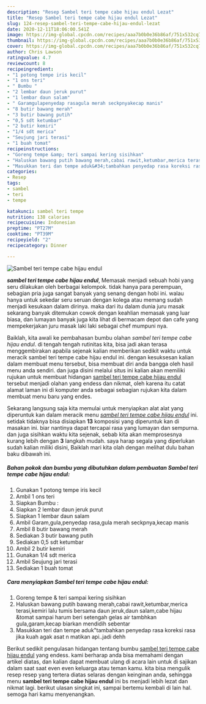```yaml
---
description: "Resep Sambel teri tempe cabe hijau endul Lezat"
title: "Resep Sambel teri tempe cabe hijau endul Lezat"
slug: 124-resep-sambel-teri-tempe-cabe-hijau-endul-lezat
date: 2020-12-11T18:06:00.541Z
image: https://img-global.cpcdn.com/recipes/aaa7b0b0e36b86af/751x532cq70/sambel-teri-tempe-cabe-hijau-endul-foto-resep-utama.jpg
thumbnail: https://img-global.cpcdn.com/recipes/aaa7b0b0e36b86af/751x532cq70/sambel-teri-tempe-cabe-hijau-endul-foto-resep-utama.jpg
cover: https://img-global.cpcdn.com/recipes/aaa7b0b0e36b86af/751x532cq70/sambel-teri-tempe-cabe-hijau-endul-foto-resep-utama.jpg
author: Chris Lawson
ratingvalue: 4.7
reviewcount: 8
recipeingredient:
- "1 potong tempe iris kecil"
- "1 ons teri"
- " Bumbu "
- "2 lembar daun jeruk purut"
- "1 lembar daun salam"
- " Garamgulapenyedap rasagula merah seckpnyakecap manis"
- "8 butir bawang merah"
- "3 butir bawang putih"
- "0,5 sdt ketumbar"
- "2 butir kemiri"
- "1/4 sdt merica"
- "Seujung jari terasi"
- "1 buah tomat"
recipeinstructions:
- "Goreng tempe &amp; teri sampai kering sisihkan"
- "Haluskan bawang putih bawang merah,cabai rawit,ketumbar,merica terasi,kemiri lalu tumis bersama daun jeruk,daun salam,cabe hijau &amp;tomat sampai harum beri setengah gelas air tambhkan gula,garam,kecap biarkan mendidih sebentar"
- "Masukkan teri dan tempe aduk&#34;tambahkan penyedap rasa koreksi rasa jika kuah agak asat n matikan api..jadi dehh"
categories:
- Resep
tags:
- sambel
- teri
- tempe

katakunci: sambel teri tempe 
nutrition: 138 calories
recipecuisine: Indonesian
preptime: "PT27M"
cooktime: "PT39M"
recipeyield: "2"
recipecategory: Dinner

---
```



![Sambel teri tempe cabe hijau endul](https://img-global.cpcdn.com/recipes/aaa7b0b0e36b86af/751x532cq70/sambel-teri-tempe-cabe-hijau-endul-foto-resep-utama.jpg)

<b><i>sambel teri tempe cabe hijau endul</i></b>, Memasak menjadi sebuah hobi yang seru dilakukan oleh berbagai kelompok. tidak hanya para perempuan, sebagian pria juga sangat banyak yang senang dengan hobi ini. walau hanya untuk sekedar seru seruan dengan kolega atau memang sudah menjadi kesukaan dalam dirinya. maka dari itu dalam dunia juru masak sekarang banyak ditemukan cowok dengan keahlian memasak yang luar biasa, dan lumayan banyak juga kita lihat di bermacam depot dan cafe yang mempekerjakan juru masak laki laki sebagai chef mumpuni nya.

Baiklah, kita awali ke pembahasan bumbu olahan <i>sambel teri tempe cabe hijau endul</i>. di tengah tengah rutinitas kita, bisa jadi akan terasa menggembirakan apabila sejenak kalian memberikan sedikit waktu untuk meracik sambel teri tempe cabe hijau endul ini. dengan kesuksesan kalian dalam membuat menu tersebut, bisa membuat diri anda bangga oleh hasil menu anda sendiri. dan juga disini melalui situs ini kalian akan memiliki rujukan untuk membuat hidangan <u>sambel teri tempe cabe hijau endul</u> tersebut menjadi olahan yang endess dan nikmat, oleh karena itu catat alamat laman ini di komputer anda sebagai sebagian rujukan kita dalam membuat menu baru yang endes.




Sekarang langsung saja kita memulai untuk menyiapkan alat alat yang diperuntuk kan dalam meracik menu <u><i>sambel teri tempe cabe hijau endul</i></u> ini. setidak tidaknya bisa disiapkan <b>13</b> komposisi yang diperuntuk kan di masakan ini. biar nantinya dapat tercapai rasa yang lumayan dan sempurna. dan juga sisihkan waktu kita sejenak, sebab kita akan memprosesnya kurang lebih dengan <b>3</b> langkah mudah. saya harap segala yang diperlukan sudah kalian miliki disini, Baiklah mari kita olah dengan melihat dulu bahan baku dibawah ini.

<!--inarticleads1-->

##### Bahan pokok dan bumbu yang dibutuhkan dalam pembuatan Sambel teri tempe cabe hijau endul:

1. Gunakan 1 potong tempe iris kecil
1. Ambil 1 ons teri
1. Siapkan  Bumbu :
1. Siapkan 2 lembar daun jeruk purut
1. Siapkan 1 lembar daun salam
1. Ambil  Garam,gula,penyedap rasa,gula merah seckpnya,kecap manis
1. Ambil 8 butir bawang merah
1. Sediakan 3 butir bawang putih
1. Sediakan 0,5 sdt ketumbar
1. Ambil 2 butir kemiri
1. Gunakan 1/4 sdt merica
1. Ambil Seujung jari terasi
1. Sediakan 1 buah tomat




<!--inarticleads2-->

##### Cara menyiapkan Sambel teri tempe cabe hijau endul:

1. Goreng tempe &amp; teri sampai kering sisihkan
1. Haluskan bawang putih bawang merah,cabai rawit,ketumbar,merica terasi,kemiri lalu tumis bersama daun jeruk,daun salam,cabe hijau &amp;tomat sampai harum beri setengah gelas air tambhkan gula,garam,kecap biarkan mendidih sebentar
1. Masukkan teri dan tempe aduk&#34;tambahkan penyedap rasa koreksi rasa jika kuah agak asat n matikan api..jadi dehh




Berikut sedikit pengulasan hidangan tentang bumbu <u>sambel teri tempe cabe hijau endul</u> yang endess. kami berharap anda bisa memahami dengan artikel diatas, dan kalian dapat membuat ulang di acara lain untuk di sajikan dalam saat saat even even keluarga atau teman kamu. kita bisa mengulik resep resep yang tertera diatas selaras dengan keinginan anda, sehingga menu <b>sambel teri tempe cabe hijau endul</b> ini bs menjadi lebih lezat dan nikmat lagi. berikut ulasan singkat ini, sampai bertemu kembali di lain hal. semoga hari kamu menyenangkan.

